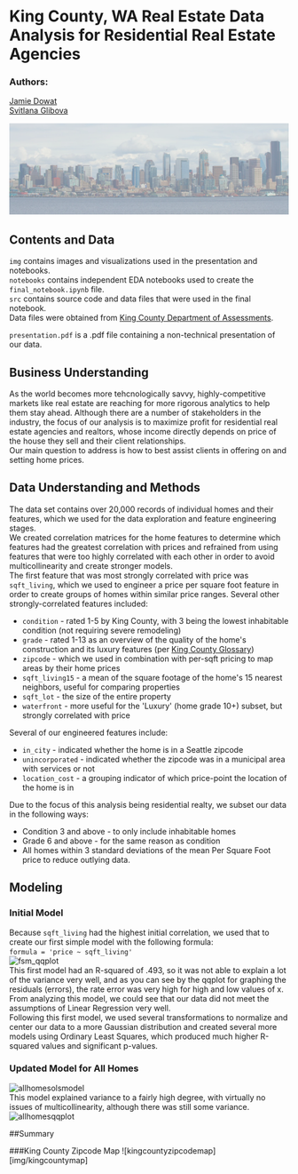 # King County, WA Real Estate Data Analysis for Residential Real Estate Agencies  
### Authors:  
[Jamie Dowat](mailto:jamie.dowat44@gmail.com)  
[Svitlana Glibova](mailto:s.glibova@gmail.com)  

![seattle_skyline](img/seattleskyline.png)

## Contents and Data  
`img` contains images and visualizations used in the presentation and notebooks.  
`notebooks` contains independent EDA notebooks used to create the `final_notebook.ipynb` file.  
`src` contains source code and data files that were used in the final notebook.  
Data files were obtained from [King County Department of Assessments](info.kingcounty.gov/assessor/DataDownload/default.aspx).

`presentation.pdf` is a .pdf file containing a non-technical presentation of our data.  
  
## Business Understanding
As the world becomes more tehcnologically savvy, highly-competitive markets like real estate are reaching for more rigorous analytics to 
help them stay ahead. Although there are a number of stakeholders in the industry, the focus of our analysis is to maximize profit for
residential real estate agencies and realtors, whose income directly depends on price of the house they sell and their client relationships.  
Our main question to address is how to best assist clients in offering on and setting home prices.  
## Data Understanding and Methods  
The data set contains over 20,000 records of individual homes and their features, which we used for the data exploration and feature engineering stages.  
We created correlation matrices for the home features to determine which features had the greatest correlation with prices and refrained from
using features that were too highly correlated with each other in order to avoid multicollinearity and create stronger models.  
The first feature that was most strongly correlated with price was `sqft_living`, which we used to engineer a price per square foot feature in order to create
groups of homes within similar price ranges. Several other strongly-correlated features included:  
* `condition` - rated 1-5 by King County, with 3 being the lowest inhabitable condition (not requiring severe remodeling)  
* `grade` - rated 1-13 as an overview of the quality of the home's construction and its luxury features (per [King County Glossary](info.kingcounty.gov/assessor/esales/Glossary.aspx?type=r))  
* `zipcode` - which we used in combination with per-sqft pricing to map areas by their home prices
* `sqft_living15` - a mean of the square footage of the home's 15 nearest neighbors, useful for comparing properties
* `sqft_lot` - the size of the entire property  
* `waterfront` - more useful for the 'Luxury' (home grade 10+) subset, but strongly correlated with price  

Several of our engineered features include:  
* `in_city` - indicated whether the home is in a Seattle zipcode  
* `unincorporated` - indicated whether the zipcode was in a municipal area with services or not
* `location_cost` - a grouping indicator of which price-point the location of the home is in

Due to the focus of this analysis being residential realty, we subset our data in the following ways:  
* Condition 3 and above - to only include inhabitable homes
* Grade 6 and above - for the same reason as condition   
* All homes within 3 standard deviations of the mean Per Square Foot price to reduce outlying data.  

## Modeling  
### Initial Model  
Because `sqft_living` had the highest initial correlation, we used that to create our first simple model with the following formula:  
`formula = 'price ~ sqft_living'`  
![fsm_qqplot](img/initialmodel)  
This first model had an R-squared of .493, so it was not able to explain a lot of the variance very well, and as you can see by the qqplot for 
graphing the residuals (errors), the rate error was very high for high and low values of x. From analyzing this model, we could see that our
data did not meet the assumptions of Linear Regression very well.  
Following this first model, we used several transformations to normalize and center our data to a more Gaussian distribution and created
several more models using Ordinary Least Squares, which produced much higher R-squared values and significant p-values.  
### Updated Model for All Homes  
![allhomesolsmodel](img/allhomesols)  
This model explained variance to a fairly high degree, with virtually no issues of multicollinearity, although there was still some variance.  
![allhomesqqplot](img/allhomesfinalmodel)

##Summary

###King County Zipcode Map
![kingcountyzipcodemap][img/kingcountymap]

